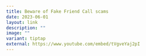```yaml
---
title: Beware of Fake Friend Call scams
date: 2023-06-01
layout: link
description: ""
image: ""
variant: tiptap
external: https://www.youtube.com/embed/tVgveYaj2pI
---
```

